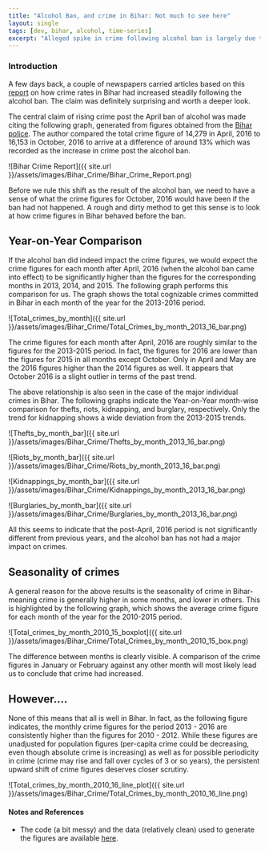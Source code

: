 ```yaml
---
title: "Alcohol Ban, and crime in Bihar: Not much to see here"
layout: single
tags: [dev, bihar, alcohol, time-series]
excerpt: "Alleged spike in crime following alcohol ban is largely due to seasonality in crime figures."
---
```

### Introduction
A few days back, a couple of newspapers carried articles based on this [report](http://www.indiaspend.com/cover-story/270-days-after-bihar-liquor-ban-major-crimes-up-13-40759) on how crime rates in Bihar had increased steadily following the alcohol ban. The claim was definitely surprising and worth a deeper look.

The central claim of rising crime post the April ban of alcohol was made citing the following graph, generated from figures obtained from the [Bihar police](http://biharpolice.bih.nic.in/menuhome/crime-in-bihar.html). The author compared the total crime figure of 14,279 in April, 2016 to 16,153 in October, 2016 to arrive at a difference of around 13% which was recorded as the increase in crime post the alcohol ban.

![Bihar Crime Report]({{ site.url }}/assets/images/Bihar_Crime/Bihar_Crime_Report.png)

Before we rule this shift as the result of the alcohol ban, we need to have a sense of what the crime figures for October, 2016 would have been if the ban had not happened. A rough and dirty method to get this sense is to look at how crime figures in Bihar behaved before the ban.

## Year-on-Year Comparison
If the alcohol ban did indeed impact the crime figures, we would expect the crime figures for each month after April, 2016 (when the alcohol ban came into effect) to be significantly higher than the figures for the corresponding months in 2013, 2014, and 2015. The following graph performs this comparison for us. The graph shows the total cognizable crimes committed in Bihar in each month of the year for the 2013-2016 period.

![Total_crimes_by_month]({{ site.url }}/assets/images/Bihar_Crime/Total_Crimes_by_month_2013_16_bar.png)

The crime figures for each month after April, 2016 are roughly similar to the figures for the 2013-2015 period. In fact, the figures for 2016 are lower than the figures for 2015 in all months except October. Only in April and May are the 2016 figures higher than the 2014 figures as well. It appears that October 2016 is a slight outlier in terms of the past trend.

The above relationship is also seen in the case of the major individual crimes in Bihar. The following graphs indicate the Year-on-Year month-wise comparison for thefts, riots, kidnapping, and burglary, respectively. Only the trend for kidnapping shows a wide deviation from the 2013-2015 trends.

![Thefts_by_month_bar]({{ site.url }}/assets/images/Bihar_Crime/Thefts_by_month_2013_16_bar.png)

![Riots_by_month_bar]({{ site.url }}/assets/images/Bihar_Crime/Riots_by_month_2013_16_bar.png)

![Kidnappings_by_month_bar]({{ site.url }}/assets/images/Bihar_Crime/Kidnappings_by_month_2013_16_bar.png)

![Burglaries_by_month_bar]({{ site.url }}/assets/images/Bihar_Crime/Burglaries_by_month_2013_16_bar.png)

All this seems to indicate that the post-April, 2016 period is not significantly different from previous years, and the alcohol ban has not had a major impact on crimes.

## Seasonality of crimes
A general reason for the above results is the seasonality of crime in Bihar- meaning crime is generally higher in some months, and lower in others. This is highlighted by the following graph, which shows the average crime figure for each month of the year for the 2010-2015 period.

![Total_crimes_by_month_2010_15_boxplot]({{ site.url }}/assets/images/Bihar_Crime/Total_Crimes_by_month_2010_15_box.png)

The difference between months is clearly visible. A comparison of the crime figures in January or February against any other month will most likely lead us to conclude that crime had increased.

## However....
None of this means that all is well in Bihar. In fact, as the following figure indicates, the monthly crime figures for the period 2013 - 2016 are consistently higher than the figures for 2010 - 2012. While these figures are unadjusted for population figures (per-capita crime could be decreasing, even though absolute crime is increasing) as well as for possible periodicity in crime (crime may rise and fall over cycles of 3 or so years), the persistent upward shift of crime figures deserves closer scrutiny.

![Total_crimes_by_month_2010_16_line_plot]({{ site.url }}/assets/images/Bihar_Crime/Total_Crimes_by_month_2010_16_line.png)

#### Notes and References
- The code (a bit messy) and the data (relatively clean) used to generate the figures are available [here](https://github.com/pjpaulpj/pjpaulpj.github.io/tree/master/assets/images/Bihar_Crime).

